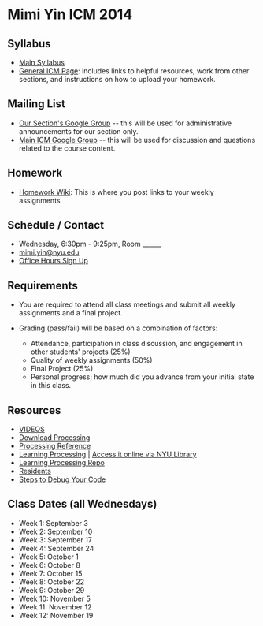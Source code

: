 Mimi Yin ICM 2014
========================================

Syllabus
--------
- [Main Syllabus](https://github.com/ITPNYU/ICM-2014/blob/master/Syllabus-2013-All.md)
- [General ICM Page](https://github.com/ITPNYU/ICM-2014/blob/master/README.md): includes links to helpful resources, work from other sections, and instructions on how to upload your homework.

Mailing List
------------
- [Our Section's Google Group](https://groups.google.com/a/itp.nyu.edu/forum/#!forum/icm) -- this will be used for administrative announcements for our section only.
- [Main ICM Google Group](https://groups.google.com/a/itp.nyu.edu/group/icm) -- this will be used for discussion and questions related to the course content.

Homework
--------
- [Homework Wiki](https://github.com/ITPNYU/ICM-2014/wiki/Homework-Mimi-Wednesday): This is where you post links to your weekly assignments

Schedule / Contact
------------------
- Wednesday, 6:30pm - 9:25pm, Room ______
- mimi.yin@nyu.edu
- [Office Hours Sign Up](https://itp.nyu.edu/inwiki/Signup/Mimi)

Requirements
------------
- You are required to attend all class meetings and submit all weekly assignments and a final project.

- Grading (pass/fail) will be based on a combination of factors:
    - Attendance, participation in class discussion, and engagement in other students' projects (25%)
    - Quality of weekly assignments (50%) 
    - Final Project (25%)
    - Personal progress; how much did you advance from your initial state in this class.

Resources
---------
- [VIDEOS](http://icm.shiffman.net/)
- [Download Processing](https://processing.org/download/?processing)
- [Processing Reference](http://processing.org/reference/)
- [Learning Processing](http://www.learningprocessing.com/) | [Access it online via NYU Library](http://library.nyu.edu/)
- [Learning Processing Repo](https://github.com/shiffman/LearningProcessing)
- [Residents](http://itp.nyu.edu/residents/)
- [Steps to Debug Your Code](https://github.com/ITPNYU/ICM-2014/wiki/Debugging)

Class Dates (all Wednesdays)
-----------
- Week 1: September 3
- Week 2: September 10
- Week 3: September 17
- Week 4: September 24
- Week 5: October 1
- Week 6: October 8
- Week 7: October 15
- Week 8: October 22
- Week 9: October 29
- Week 10: November 5
- Week 11: November 12
- Week 12: November 19
